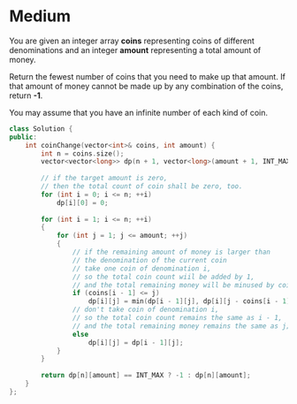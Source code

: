# Medium

You are given an integer array **coins** representing coins of different denominations and an integer **amount** representing a total amount of money.

Return the fewest number of coins that you need to make up that amount. If that amount of money cannot be made up by any combination of the coins, return **-1**.

You may assume that you have an infinite number of each kind of coin.

```cpp
class Solution {
public:
    int coinChange(vector<int>& coins, int amount) {
        int n = coins.size();
        vector<vector<long>> dp(n + 1, vector<long>(amount + 1, INT_MAX));
        
        // if the target amount is zero, 
        // then the total count of coin shall be zero, too.
        for (int i = 0; i <= n; ++i)
            dp[i][0] = 0;
        
        for (int i = 1; i <= n; ++i)
        {
            for (int j = 1; j <= amount; ++j)
            {
                // if the remaining amount of money is larger than 
                // the denomination of the current coin
                // take one coin of denomination i,
                // so the total coin count wiil be added by 1,
                // and the total remaining money will be minused by coins[i - 1].
                if (coins[i - 1] <= j)
                    dp[i][j] = min(dp[i - 1][j], dp[i][j - coins[i - 1]] + 1);
                // don't take coin of denomination i, 
                // so the total coin count remains the same as i - 1, 
                // and the total remaining money remains the same as j;
                else
                    dp[i][j] = dp[i - 1][j];
            }
        }
        
        return dp[n][amount] == INT_MAX ? -1 : dp[n][amount];
    }
};
```
